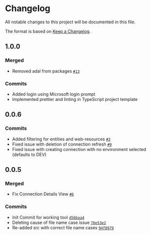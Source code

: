 # Changelog

All notable changes to this project will be documented in this file.

The format is based on [Keep a Changelog](https://keepachangelog.com/en/1.0.0/).

## 1.0.0

### Merged

-   Removed adal from packages [`#13`](https://github.com/Power-Maverick/DataverseDevTools-VSCode/pull/13)

### Commits

-   Added login using Microsoft login prompt
-   Implemented prettier and linting in TypeScript project template

## 0.0.6

### Commits

-   Added filtering for entities and web-resources [`#3`](https://github.com/Power-Maverick/DataverseDevTools-VSCode/issues/3)
-   Fixed issue with deletion of connection refresh [`#9`](https://github.com/Power-Maverick/DataverseDevTools-VSCode/issues/9)
-   Fixed issue with creating connection with no environment selected (defaults to DEV)

## 0.0.5

### Merged

-   Fix Connection Details View [`#6`](https://github.com/Power-Maverick/DataverseDevTools-VSCode/pull/6)

### Commits

-   Init Commit for working tool [`d56baa4`](https://github.com/Power-Maverick/DataverseDevTools-VSCode/commit/d56baa4eafe04d30a3a42a54bce781972ba7ca9e)
-   Deleting cause of file name case issue [`76e53e2`](https://github.com/Power-Maverick/DataverseDevTools-VSCode/commit/76e53e219c7965092b5d2704cc9aa445655c4d83)
-   Re-added src with correct file name cases [`94f0979`](https://github.com/Power-Maverick/DataverseDevTools-VSCode/commit/94f0979cbb7be933ee5951b6348c14da3fbb1f55)
